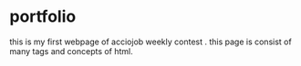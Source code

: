 # portfolio
this is my first webpage of acciojob weekly contest . this page is consist of many tags and concepts of html.
